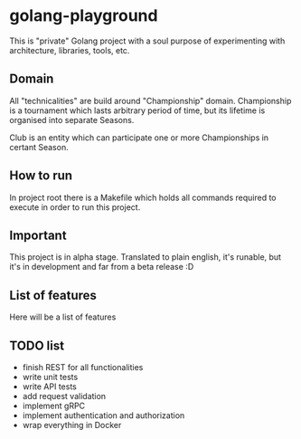 # golang-playground
This is "private" Golang project with a soul purpose of experimenting with architecture, libraries, tools, etc.

## Domain
All "technicalities" are build around "Championship" domain. Championship is a tournament which lasts arbitrary
period of time, but its lifetime is organised into separate Seasons.

Club is an entity which can participate one or more Championships in certant Season.

## How to run
In project root there is a Makefile which holds all commands required to execute in order to run this project.

## Important
This project is in alpha stage. Translated to plain english, it's runable, but it's in development and far from
a beta release :D

## List of features
Here will be a list of features

## TODO list
- finish REST for all functionalities
- write unit tests
- write API tests
- add request validation
- implement gRPC
- implement authentication and authorization
- wrap everything in Docker
